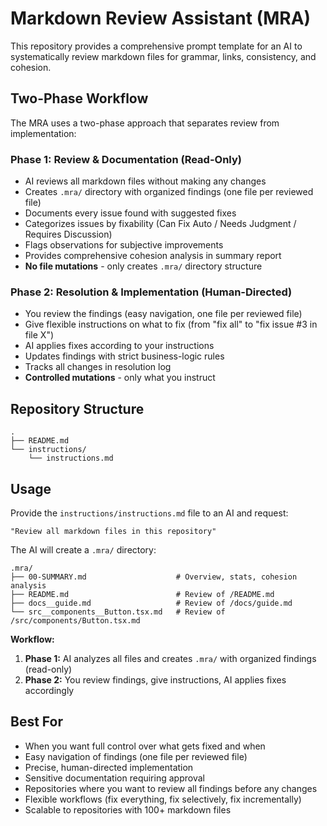 # Markdown Review Assistant (MRA)

This repository provides a comprehensive prompt template for an AI to systematically review markdown files for grammar, links, consistency, and cohesion.

## Two-Phase Workflow

The MRA uses a two-phase approach that separates review from implementation:

### Phase 1: Review & Documentation (Read-Only)

- AI reviews all markdown files without making any changes
- Creates `.mra/` directory with organized findings (one file per reviewed file)
- Documents every issue found with suggested fixes
- Categorizes issues by fixability (Can Fix Auto / Needs Judgment / Requires Discussion)
- Flags observations for subjective improvements
- Provides comprehensive cohesion analysis in summary report
- **No file mutations** - only creates `.mra/` directory structure

### Phase 2: Resolution & Implementation (Human-Directed)

- You review the findings (easy navigation, one file per reviewed file)
- Give flexible instructions on what to fix (from "fix all" to "fix issue #3 in file X")
- AI applies fixes according to your instructions
- Updates findings with strict business-logic rules
- Tracks all changes in resolution log
- **Controlled mutations** - only what you instruct

## Repository Structure

```
.
├── README.md
└── instructions/
    └── instructions.md
```

## Usage

Provide the `instructions/instructions.md` file to an AI and request:

```
"Review all markdown files in this repository"
```

The AI will create a `.mra/` directory:

```
.mra/
├── 00-SUMMARY.md                    # Overview, stats, cohesion analysis
├── README.md                        # Review of /README.md
├── docs__guide.md                   # Review of /docs/guide.md
└── src__components__Button.tsx.md   # Review of /src/components/Button.tsx.md
```

**Workflow:**

1. **Phase 1:** AI analyzes all files and creates `.mra/` with organized findings (read-only)
2. **Phase 2:** You review findings, give instructions, AI applies fixes accordingly

## Best For

- When you want full control over what gets fixed and when
- Easy navigation of findings (one file per reviewed file)
- Precise, human-directed implementation
- Sensitive documentation requiring approval
- Repositories where you want to review all findings before any changes
- Flexible workflows (fix everything, fix selectively, fix incrementally)
- Scalable to repositories with 100+ markdown files
